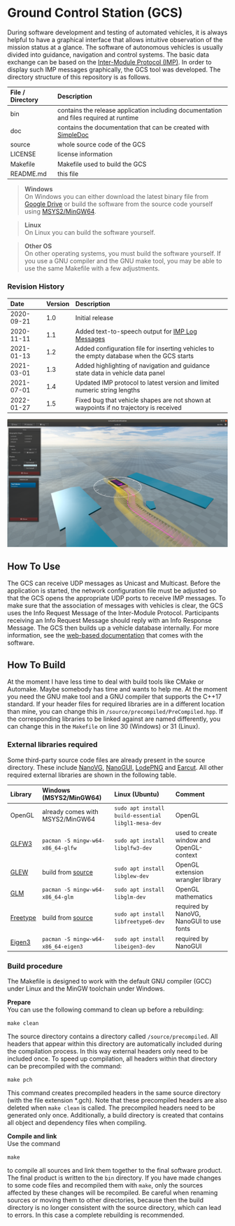 # Ground Control Station (GCS)

During software development and testing of automated vehicles, it is always helpful to have a graphical interface that allows intuitive observation of the mission status at a glance.
The software of autonomous vehicles is usually divided into guidance, navigation and control systems.
The basic data exchange can be based on the [Inter-Module Protocol (IMP)](https://github.com/RobertDamerius/InterModuleProtocol).
In order to display such IMP messages graphically, the GCS tool was developed.
The directory structure of this repository is as follows.

| File / Directory   | Description                                                                                                  |
| :----------------- | :----------------------------------------------------------------------------------------------------------- |
| bin                | contains the release application including documentation and files required at runtime                       |
| doc                | contains the documentation that can be created with [SimpleDoc](https://github.com/RobertDamerius/SimpleDoc) |
| source             | whole source code of the GCS                                                                                 |
| LICENSE            | license information                                                                                          |
| Makefile           | Makefile used to build the GCS                                                                               |
| README.md          | this file                                                                                                    |


> **Windows**<br>
> On Windows you can either download the latest binary file from [Google Drive](https://drive.google.com/drive/folders/14GFyZsQlfEtYMduogP3NErJT3p2pbXHF?usp=sharing) or build the software from the source code yourself using [MSYS2/MinGW64](https://www.msys2.org).

> **Linux**<br>
> On Linux you can build the software yourself.

> **Other OS**<br>
> On other operating systems, you must build the software yourself. If you use a GNU compiler and the GNU make tool, you may be able to use the same Makefile with a few adjustments.

### Revision History
| Date        | Version  | Description                                                                                               |
| :---------- | :------- | :-------------------------------------------------------------------------------------------------------- |
| 2020-09-21  | 1.0      | Initial release                                                                                           |
| 2020-11-11  | 1.1      | Added text-to-speech output for [IMP Log Messages](https://github.com/RobertDamerius/InterModuleProtocol) |
| 2021-01-13  | 1.2      | Added configuration file for inserting vehicles to the empty database when the GCS starts                 |
| 2021-03-01  | 1.3      | Added highlighting of navigation and guidance state data in vehicle data panel                            |
| 2021-07-01  | 1.4      | Updated IMP protocol to latest version and limited numeric string lengths                                 |
| 2022-01-27  | 1.5      | Fixed bug that vehicle shapes are not shown at waypoints if no trajectory is received                     |

![](bin/documentation/img/Overview.png)


## How To Use
The GCS can receive UDP messages as Unicast and Multicast.
Before the application is started, the network configuration file must be adjusted so that the GCS opens the appropriate UDP ports to receive IMP messages.
To make sure that the association of messages with vehicles is clear, the GCS uses the Info Request Message of the Inter-Module Protocol.
Participants receiving an Info Request Message should reply with an Info Response Message.
The GCS then builds up a vehicle database internally.
For more information, see the [web-based documentation](bin/documentation/) that comes with the software.

## How To Build
At the moment I have less time to deal with build tools like CMake or Automake.
Maybe somebody has time and wants to help me.
At the moment you need the GNU make tool and a GNU compiler that supports the C++17 standard.
If your header files for required libraries are in a different location than mine, you can change this in `/source/precompiled/PreCompiled.hpp`.
If the corresponding libraries to be linked against are named differently, you can change this in the `Makefile` on line 30 (Windows) or 31 (Linux).

### External libraries required
Some third-party source code files are already present in the source directory. These include
[NanoVG](https://github.com/memononen/nanovg), [NanoGUI](https://github.com/wjakob/nanogui), [LodePNG](https://github.com/lvandeve/lodepng) and [Earcut](https://github.com/mapbox/earcut).
All other required external libraries are shown in the following table.

| Library                                      | Windows (MSYS2/MinGW64)                               | Linux (Ubuntu)                                          | Comment                                          |
| :------------------------------------------- | :---------------------------------------------------- | :------------------------------------------------------ | :----------------------------------------------- |
| OpenGL                                       | already comes with MSYS2/MinGW64                      | `sudo apt install build-essential libgl1-mesa-dev`      | OpenGL                                           |
| [GLFW3](https://github.com/glfw/glfw)        | `pacman -S mingw-w64-x86_64-glfw`                     | `sudo apt install libglfw3-dev`                         | used to create window and OpenGL-context         |
| [GLEW](http://glew.sourceforge.net)          | build from [source](http://glew.sourceforge.net)      | `sudo apt install libglew-dev`                          | OpenGL extension wrangler library                |
| [GLM](https://github.com/g-truc/glm)         | `pacman -S mingw-w64-x86_64-glm`                      | `sudo apt install libglm-dev`                           | OpenGL mathematics                               |
| [Freetype](https://www.freetype.org)         | build from [source](https://www.freetype.org)         | `sudo apt install libfreetype6-dev`                     | required by NanoVG, NanoGUI to use fonts         |
| [Eigen3](https://gitlab.com/libeigen/eigen)  | `pacman -S mingw-w64-x86_64-eigen3`                   | `sudo apt install libeigen3-dev`                        | required by NanoGUI                              |


### Build procedure
The Makefile is designed to work with the default GNU compiler (GCC) under Linux and the MinGW toolchain under Windows.

**Prepare**<br>
You can use the following command to clean up before a rebuilding:
```
make clean
```
The source directory contains a directory called `/source/precompiled`.
All headers that appear within this directory are automatically included during the compilation process.
In this way external headers only need to be included once.
To speed up compilation, all headers within that directory can be precompiled with the command:
```
make pch
```
This command creates precompiled headers in the same source directory (with the file extension *.gch).
Note that these precompiled headers are also deleted when `make clean` is called.
The precompiled headers need to be generated only once.
Additionally, a build directory is created that contains all object and dependency files when compiling.


**Compile and link**<br>
Use the command
```
make
```
to compile all sources and link them together to the final software product.
The final product is written to the `bin` directory.
If you have made changes to some code files and recompiled them with `make`, only the sources affected by these changes will be recompiled.
Be careful when renaming sources or moving them to other directories, because then the build directory is no longer consistent with the source directory, which can lead to errors.
In this case a complete rebuilding is recommended.

